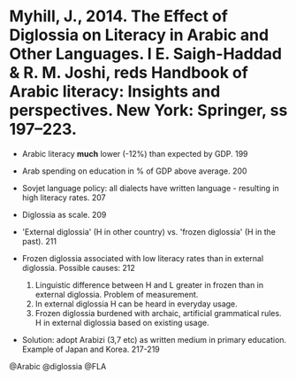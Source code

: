 # Myhill, J., 2014. The Effect of Diglossia on Literacy in Arabic and Other Languages. I E. Saigh-Haddad & R. M. Joshi, reds Handbook of Arabic literacy: Insights and perspectives. New York: Springer, ss 197–223.

- Arabic literacy **much** lower (-12%) than expected by GDP. 199

- Arab spending on education in % of GDP above average. 200

- Sovjet language policy: all dialects have written language - resulting in high literacy rates. 207

- Diglossia as scale. 209

- 'External diglossia' (H in other country) vs. 'frozen diglossia' (H in the past). 211

- Frozen diglossia associated with low literacy rates than in external diglossia. Possible causes: 212
  1. Linguistic difference between H and L greater in frozen than in external diglossia. Problem of measurement. 
  2. In external diglossia H can be heard in everyday usage.
  3. Frozen diglossia burdened with archaic, artificial grammatical rules. H in external diglossia based on existing usage.

- Solution: adopt Arabizi (3,7 etc) as written medium in primary education. Example of Japan and Korea. 217-219

@Arabic
@diglossia
@FLA
